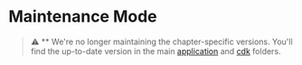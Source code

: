 # Maintenance Mode

> :warning: ** We're no longer maintaining the chapter-specific versions. You'll find the up-to-date version in the main [application](../../application) and [cdk](../../cdk) folders.
